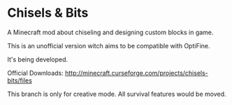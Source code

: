 # Chisels & Bits

A Minecraft mod about chiseling and designing custom blocks in game.

This is an unofficial version witch aims to be compatible with OptiFine.

It's being developed.

Official Downloads: http://minecraft.curseforge.com/projects/chisels-bits/files

This branch is only for creative mode. All survival features would be moved.